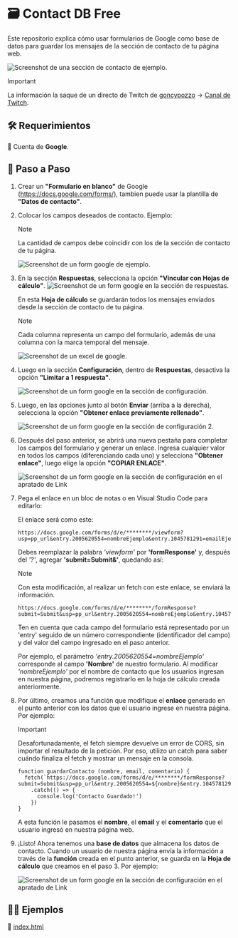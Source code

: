 # 🗃️ Contact DB Free

Este repositorio explica cómo usar formularios de Google como base de datos para guardar los mensajes de la sección de contacto de tu página web.

![Screenshot de una sección de contacto de ejemplo.](/assets/contact.png)

> [!IMPORTANT]
> La información la saque de un directo de Twitch de [goncypozzo](https://github.com/goncy) → [Canal de Twitch](https://www.twitch.tv/goncypozzo).

## 🛠️ Requerimientos

📌 Cuenta de **Google**.

## 📝 Paso a Paso

1. Crear un **"Formulario en blanco"** de Google (https://docs.google.com/forms/), tambien puede usar la plantilla de **"Datos de contacto"**.

2. Colocar los campos deseados de contacto. Ejemplo:
    > [!NOTE]
    > La cantidad de campos debe coincidir con los de la sección de contacto de tu página.

    ![Screenshot de un form google de ejemplo.](/assets/formExample.png)

3. En la sección **Respuestas**, selecciona la opción **"Vincular con Hojas de cálculo"**.
  ![Screenshot de un form google en la sección de respuestas.](/assets/formRespuestas.png)
  
    En esta **Hoja de cálculo** se guardarán todos los mensajes enviados desde la sección de contacto de tu página.
    > [!NOTE]
    > Cada columna representa un campo del formulario, además de una columna con la marca temporal del mensaje.

    ![Screenshot de un excel de google.](/assets/excel.png)

4. Luego en la sección **Configuración**, dentro de **Respuestas**, desactiva la opción **"Limitar a 1 respuesta"**.

    ![Screenshot de un form google en la sección de configuración.](/assets/formConfig.png)

5. Luego, en las opciones junto al botón **Enviar** (arriba a la derecha), selecciona la opción **"Obtener enlace previamente rellenado"**.

    ![Screenshot de un form google en la sección de configuración 2.](/assets/formConfig2.png)

6. Después del paso anterior, se abrirá una nueva pestaña para completar los campos del formulario y generar un enlace. Ingresa cualquier valor en todos los campos (diferenciando cada uno) y selecciona **"Obtener enlace"**, luego elige la opción **"COPIAR ENLACE"**.

    ![Screenshot de un form google en la sección de configuración en el apratado de Link](/assets/formLink.png)

7. Pega el enlace en un bloc de notas o en Visual Studio Code para editarlo:

    El enlace será como este:
    ```
    https://docs.google.com/forms/d/e/********/viewform?usp=pp_url&entry.2005620554=nombreEjemplo&entry.1045781291=emailEjemplo@gmail.com&entry.839337160=comentariosEjemplo
    ```
    Debes reemplazar la palabra *'viewform'* por **'formResponse'** y, después del *'?'*, agregar **'submit=Submit&'**, quedando así:
    > [!NOTE]
    > Con esta modificación, al realizar un fetch con este enlace, se enviará la información.
    ```
    https://docs.google.com/forms/d/e/********/formResponse?submit=Submit&usp=pp_url&entry.2005620554=nombreEjemplo&entry.1045781291=emailEjemplo@gmail.com&entry.839337160=comentariosEjemplo
    ```
    Ten en cuenta que cada campo del formulario está representado por un 'entry' seguido de un número correspondiente (identificador del campo) y del valor del campo ingresado en el paso anterior.
    
    Por ejemplo, el parámetro *'entry.2005620554=nombreEjemplo'* corresponde al campo **'Nombre'** de nuestro formulario. Al modificar *'nombreEjemplo'* por el nombre de contacto que los usuarios ingresan en nuestra página, podremos registrarlo en la hoja de cálculo creada anteriormente.

8. Por último, creamos una función que modifique el **enlace** generado en el punto anterior con los datos que el usuario ingrese en nuestra página. Por ejemplo:

    > [!IMPORTANT]
    > Desafortunadamente, el fetch siempre devuelve un error de CORS, sin importar el resultado de la petición. Por eso, utilizo un catch para saber cuándo finaliza el fetch y mostrar un mensaje en la consola.
    ```
    function guardarContacto (nombre, email, comentario) {
      fetch(`https://docs.google.com/forms/d/e/********/formResponse?submit=Submit&usp=pp_url&entry.2005620554=${nombre}&entry.1045781291=${email}&entry.839337160=${comentario}`)
        .catch(() => {
          console.log('Contacto Guardado!')
        })
    }
    ```
    A esta función le pasamos el **nombre**, el **email** y el **comentario** que el usuario ingresó en nuestra página web.

9. ¡Listo! Ahora tenemos una **base de datos** que almacena los datos de contacto. Cuando un usuario de nuestra página envía la información a través de la **función** creada en el punto anterior, se guarda en la **Hoja de cálculo** que creamos en el paso 3. Por ejemplo:

    ![Screenshot de un form google en la sección de configuración en el apratado de Link](/assets/excel2.png)

## 👨‍💻 Ejemplos
📌 [index.html](/example/index.html)